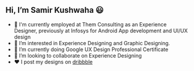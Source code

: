 <h2>Hi, I’m Samir Kushwaha 😃</h2>

- 💼 I'm currently employed at Them Consulting as an Experience Designer, previously at Infosys for Android App development and UI/UX design
- 👀 I’m interested in Experience Designing and Graphic Designing.
- 🌱 I’m currently doing Google UX Design Professional Certificate
- 💞️ I’m looking to collaborate on Experience Designing
- ❤️ I post my designs on [dribbble](https://dribbble.com/samirkushwaha)


<!---
samirkushwaha/samirkushwaha is a ✨ special ✨ repository because its `README.md` (this file) appears on your GitHub profile.
You can click the Preview link to take a look at your changes.
--->
